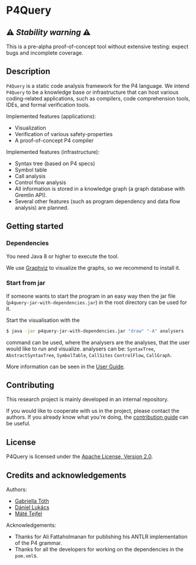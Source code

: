 # P4Query

## :warning: *Stability warning* :warning:

This is a pre-alpha proof-of-concept tool without extensive testing: expect bugs and incomplete coverage. 

## Description

`P4Query` is a static code analysis framework for the P4 language. We intend `P4Query` to be a knowledge base or infrastructure that can host various coding-related applications, such as compilers, code comprehension tools, IDEs, and formal verification tools.

Implemented features (applications):

- Visualization 
- Verification of various safety-properties 
- A proof-of-concept P4 compiler 

Implemented features (infrastructure):

- Syntax tree (based on P4 specs)
- Symbol table
- Call analysis
- Control flow analysis
- All information is stored in a knowledge graph (a graph database with Gremlin API).
- Several other features (such as program dependency and data flow analysis) are planned.

## Getting started

### Dependencies

You need Java 8 or higher to execute the tool.

We use [Graphviz](https://graphviz.org/) to visualize the graphs, so we recommend to install it.

### Start from jar

If someone wants to start the program in an easy way then the jar file (`p4query-jar-with-dependencies.jar`) in the root directory can be used for it. 

Start the visualisation with the 

```sh
$ java -jar p4query-jar-with-dependencies.jar "draw" "-A" analysers
```

command can be used, where the analysers are the analyses, that the user would like to run and visualize. analysers can be: `SyntaxTree`, `AbstractSyntaxTree`, `SymbolTable`, `CallSites` `ControlFlow`, `CallGraph`.

More information can be seen in the [User Guide](docs/user_guide.md).

## Contributing

This research project is mainly developed in an internal repository. 

If you would like to cooperate with us in the project, please contact the authors. If you already know what you're doing, the [contribution guide](docs/CONTRIBUTING.md) can be useful.

## License

P4Query is licensed under the [Apache License, Version 2.0](LICENSE.txt).

## Credits and acknowledgements

Authors:

- [Gabriella Tóth](https://github.com/tothgabi/)
- [Dániel Lukács](https://github.com/daniel-lukacs/)
- [Máté Tejfel](https://github.com/mate-tejfel)

Acknowledgements:

- Thanks for Ali Fattaholmanan for publishing his ANTLR implementation of the P4 grammar.
- Thanks for all the developers for working on the dependencies in the `pom.xml`s. 
